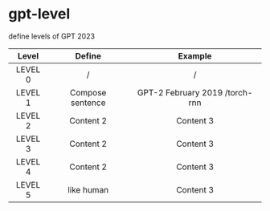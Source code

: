 # gpt-level
define levels of GPT 2023


| Level | Define | Example |
| :------: | :------: | :------: |
| LEVEL 0 | / | / |
| LEVEL 1 | Compose sentence | GPT-2 February 2019 /torch-rnn |
| LEVEL 2 | Content 2 | Content 3 |
| LEVEL 3 | Content 2 | Content 3 |
| LEVEL 4 | Content 2 | Content 3 |
| LEVEL 5 | like human | Content 3 |
